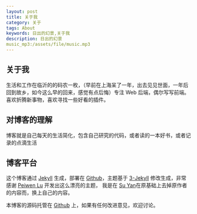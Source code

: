 ```yaml
---
layout: post
title: 关于我
category: 关于
tags: About
keywords: 日出的幻景,关于我
description: 日出的幻景
music_mp3:/assets/file/music.mp3
---
```

## 关于我

生活和工作在临沂的的码农一枚，（早前在上海呆了一年，出去见见世面，一年后回到故乡，如今这么早的回来，感觉有点后悔）专注 Web 后端，偶尔写写前端。
喜欢折腾新事物，喜欢寻找一些好看的插件。

## 对博客的理解

博客就是自己每天的生活简化，包含自己研究的代码，或者读的一本好书，或者记录的点滴生活

## 博客平台

这个博客通过 [Jekyll](http://jekyllrb.com/) 生成，部署在 [Github](https://pages.github.com)，主题基于 
[3-Jekyll](https://github.com/P233/3-Jekyll) 修改生成，非常感谢 [Peiwen Lu](https://github.com/P233) 开发出这么漂亮的主题，
我是在 [Su Yan](https://github.com/suyan)在原基础上去掉原作者的内容而，换上自己的内容。

本博客的源码托管在 [Github](https://github.com/alonesky0315/alonesky0315.github.io) 上，如果有任何改进意见，欢迎讨论。
